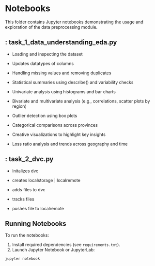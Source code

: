 # Notebooks

This folder contains Jupyter notebooks demonstrating the usage and exploration of the data preprocessing module.

## : task_1_data_understanding_eda.py

- Loading and inspecting the dataset

- Updates datatypes of columns

- Handling missing values and removing duplicates

- Statistical summaries using describe() and variability checks

- Univariate analysis using histograms and bar charts

- Bivariate and multivariate analysis (e.g., correlations, scatter plots by region)

- Outlier detection using box plots

- Categorical comparisons across provinces

- Creative visualizations to highlight key insights

- Loss ratio analysis and trends across geography and time

## : task_2_dvc.py

- Initalizes dvc

- creates localstorage | localremote

- adds files to dvc

- tracks files

- pushes file to localremote
 


## Running Notebooks

To run the notebooks:

1. Install required dependencies (see `requirements.txt`).
2. Launch Jupyter Notebook or JupyterLab:

```bash
jupyter notebook
```